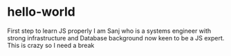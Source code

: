 # hello-world
First step to learn JS properly
I am Sanj who is a systems engineer with strong infrastructure and Database background now keen to be a JS expert.
This is crazy so I need a break
